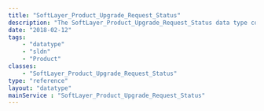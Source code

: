 ```yaml
---
title: "SoftLayer_Product_Upgrade_Request_Status"
description: "The SoftLayer_Product_Upgrade_Request_Status data type contains detailed information relating to an hardware or software upgrade request. "
date: "2018-02-12"
tags:
    - "datatype"
    - "sldn"
    - "Product"
classes:
    - "SoftLayer_Product_Upgrade_Request_Status"
type: "reference"
layout: "datatype"
mainService : "SoftLayer_Product_Upgrade_Request_Status"
---
```

